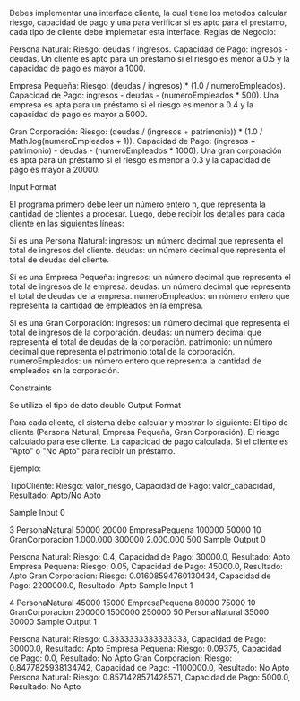 Debes implementar una interface cliente, la cual tiene los metodos calcular riesgo, capacidad de pago y una para verificar si es apto para el prestamo, cada tipo de cliente debe implemetar esta interface. Reglas de Negocio:

Persona Natural:
Riesgo: deudas / ingresos. Capacidad de Pago: ingresos - deudas. Un cliente es apto para un préstamo si el riesgo es menor a 0.5 y la capacidad de pago es mayor a 1000.

Empresa Pequeña:
Riesgo: (deudas / ingresos) * (1.0 / numeroEmpleados). Capacidad de Pago: ingresos - deudas - (numeroEmpleados * 500). Una empresa es apta para un préstamo si el riesgo es menor a 0.4 y la capacidad de pago es mayor a 5000.

Gran Corporación:
Riesgo: (deudas / (ingresos + patrimonio)) * (1.0 / Math.log(numeroEmpleados + 1)). Capacidad de Pago: (ingresos + patrimonio) - deudas - (numeroEmpleados * 1000). Una gran corporación es apta para un préstamo si el riesgo es menor a 0.3 y la capacidad de pago es mayor a 20000.

Input Format

El programa primero debe leer un número entero n, que representa la cantidad de clientes a procesar. Luego, debe recibir los detalles para cada cliente en las siguientes líneas:

Si es una Persona Natural: ingresos: un número decimal que representa el total de ingresos del cliente. deudas: un número decimal que representa el total de deudas del cliente.

Si es una Empresa Pequeña: ingresos: un número decimal que representa el total de ingresos de la empresa. deudas: un número decimal que representa el total de deudas de la empresa. numeroEmpleados: un número entero que representa la cantidad de empleados en la empresa.

Si es una Gran Corporación: ingresos: un número decimal que representa el total de ingresos de la corporación. deudas: un número decimal que representa el total de deudas de la corporación. patrimonio: un número decimal que representa el patrimonio total de la corporación. numeroEmpleados: un número entero que representa la cantidad de empleados en la corporación.

Constraints

Se utiliza el tipo de dato double
Output Format

Para cada cliente, el sistema debe calcular y mostrar lo siguiente: El tipo de cliente (Persona Natural, Empresa Pequeña, Gran Corporación). El riesgo calculado para ese cliente. La capacidad de pago calculada. Si el cliente es "Apto" o "No Apto" para recibir un préstamo.

Ejemplo:

TipoCliente: Riesgo: valor_riesgo, Capacidad de Pago: valor_capacidad, Resultado: Apto/No Apto

Sample Input 0

3
PersonaNatural 50000 20000
EmpresaPequena 100000 50000 10
GranCorporacion 1.000.000 300000 2.000.000 500
Sample Output 0

Persona Natural: Riesgo: 0.4, Capacidad de Pago: 30000.0, Resultado: Apto
Empresa Pequena: Riesgo: 0.05, Capacidad de Pago: 45000.0, Resultado: Apto
Gran Corporacion: Riesgo: 0.01608594760130434, Capacidad de Pago: 2200000.0, Resultado: Apto
Sample Input 1

4
PersonaNatural 45000 15000
EmpresaPequena 80000 75000 10
GranCorporacion 200000 1500000 250000 50
PersonaNatural 35000 30000
Sample Output 1

Persona Natural: Riesgo: 0.3333333333333333, Capacidad de Pago: 30000.0, Resultado: Apto
Empresa Pequena: Riesgo: 0.09375, Capacidad de Pago: 0.0, Resultado: No Apto
Gran Corporacion: Riesgo: 0.8477825938134742, Capacidad de Pago: -1100000.0, Resultado: No Apto
Persona Natural: Riesgo: 0.8571428571428571, Capacidad de Pago: 5000.0, Resultado: No Apto
